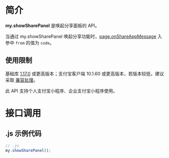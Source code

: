 # 简介

**my.showSharePanel** 是唤起分享面板的 API。

当通过 my.showSharePanel 唤起分享功能时，[page.onShareAppMessage](https://opendocs.alipay.com/mini/framework/page-detail#%E9%A1%B5%E9%9D%A2%E4%BA%8B%E4%BB%B6%E5%A4%84%E7%90%86%E5%87%BD%E6%95%B0) 入参中 `from` 的值为 `code`。

## 使用限制

基础库 [1.17.0](https://opendocs.alipay.com/mini/framework/lib) 或更高版本；支付宝客户端 10.1.60 或更高版本，若版本较低，建议采取 [兼容处理](/mini/framework/compatibility)。

此 API 支持个人支付宝小程序、企业支付宝小程序使用。

# 接口调用

## .js 示例代码

```javascript
// .js
my.showSharePanel();
```
